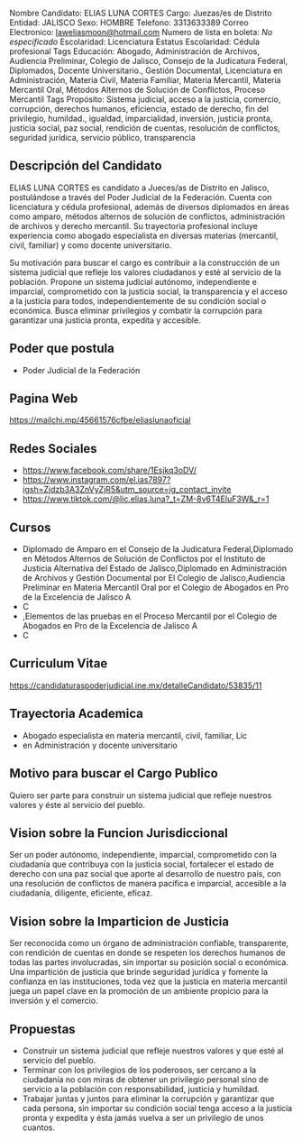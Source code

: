 Nombre Candidato: ELIAS LUNA CORTES
Cargo: Juezas/es de Distrito
Entidad: JALISCO
Sexo: HOMBRE
Telefono: 3313633389
Correo Electronico: laweliasmoon@hotmail.com
Numero de lista en boleta: *No especificado*
Escolaridad: Licenciatura
Estatus Escolaridad: Cédula profesional
Tags Educación: Abogado, Administración de Archivos, Audiencia Preliminar, Colegio de Jalisco, Consejo de la Judicatura Federal, Diplomados, Docente Universitario., Gestión Documental, Licenciatura en Administración, Materia Civil, Materia Familiar, Materia Mercantil, Materia Mercantil Oral, Métodos Alternos de Solución de Conflictos, Proceso Mercantil
Tags Propósito: Sistema judicial, acceso a la justicia, comercio, corrupción, derechos humanos, eficiencia, estado de derecho, fin del privilegio, humildad., igualdad, imparcialidad, inversión, justicia pronta, justicia social, paz social, rendición de cuentas, resolución de conflictos, seguridad jurídica, servicio público, transparencia


## Descripción del Candidato 

ELIAS LUNA CORTES es candidato a Jueces/as de Distrito en Jalisco, postulándose a través del Poder Judicial de la Federación. Cuenta con licenciatura y cédula profesional, además de diversos diplomados en áreas como amparo, métodos alternos de solución de conflictos, administración de archivos y derecho mercantil. Su trayectoria profesional incluye experiencia como abogado especialista en diversas materias (mercantil, civil, familiar) y como docente universitario.

Su motivación para buscar el cargo es contribuir a la construcción de un sistema judicial que refleje los valores ciudadanos y esté al servicio de la población. Propone un sistema judicial autónomo, independiente e imparcial, comprometido con la justicia social, la transparencia y el acceso a la justicia para todos, independientemente de su condición social o económica. Busca eliminar privilegios y combatir la corrupción para garantizar una justicia pronta, expedita y accesible.


## Poder que postula

- Poder Judicial de la Federación


## Pagina Web

https://mailchi.mp/45661576cfbe/eliaslunaoficial


## Redes Sociales

- https://www.facebook.com/share/1Esjkq3oDV/
- https://www.instagram.com/el.ias7897?igsh=Zjdzb3A3ZnVyZjR5&utm_source=ig_contact_invite
- https://www.tiktok.com/@lic.elias.luna?_t=ZM-8v6T4EluF3W&_r=1


## Cursos

- Diplomado de Amparo en el Consejo de la Judicatura Federal,Diplomado en Métodos Alternos de Solución de Conflictos por el Instituto de Justicia Alternativa del Estado de Jalisco,Diplomado en Administración de Archivos y Gestión Documental por El Colegio de Jalisco,Audiencia Preliminar en Materia Mercantil Oral por el Colegio de Abogados en Pro de la Excelencia de Jalisco A
- C
- ,Elementos de las pruebas en el Proceso Mercantil por el Colegio de Abogados en Pro de la Excelencia de Jalisco A
- C


## Curriculum Vitae

https://candidaturaspoderjudicial.ine.mx/detalleCandidato/53835/11


## Trayectoria Academica

- Abogado especialista en materia mercantil, civil, familiar, Lic
- en Administración y docente universitario


## Motivo para buscar el Cargo Publico

Quiero ser parte para construir un sistema judicial que refleje nuestros valores y éste al servicio del pueblo.


## Vision sobre la Funcion Jurisdiccional

Ser un poder autónomo, independiente, imparcial, comprometido con la ciudadanía que contribuya con la justicia social, fortalecer el estado de derecho con una paz social que aporte al desarrollo de nuestro país, con una resolución de conflictos de manera pacífica e imparcial, accesible a la ciudadanía, diligente, eficiente, eficaz.


## Vision sobre la Imparticion de Justicia

Ser reconocida como un órgano de administración confiable, transparente, con rendición de cuentas en donde se respeten los derechos humanos de todas las partes involucradas, sin importar su posición social o económica. Una impartición de justicia que brinde seguridad jurídica y fomente la confianza en las instituciones, toda vez que la justicia en materia mercantil juega un papel clave en la promoción de un ambiente propicio para la inversión y el comercio.


## Propuestas

- Construir un sistema judicial que refleje nuestros valores y que esté al servicio del pueblo.
- Terminar con los privilegios de los poderosos, ser cercano a la ciudadanía no con miras de obtener un privilegio personal sino de servicio a la población con responsabilidad, justicia y humildad.
- Trabajar juntas y juntos para eliminar la corrupción y garantizar que cada persona, sin importar su condición social tenga acceso a la justicia pronta y expedita y ésta jamás vuelva a ser un privilegio de unos cuantos.

